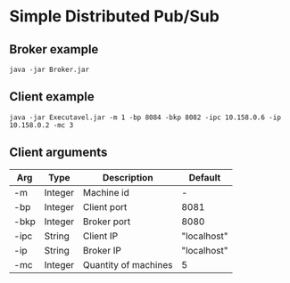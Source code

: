 # Simple Distributed Pub/Sub

## Broker example

```
java -jar Broker.jar
```

## Client example

```
java -jar Executavel.jar -m 1 -bp 8084 -bkp 8082 -ipc 10.158.0.6 -ip 10.158.0.2 -mc 3
```

## Client arguments

| Arg  | Type    | Description          | Default     |
|------|---------|----------------------|-------------|
| -m   | Integer | Machine id           | -           |
| -bp  | Integer | Client port          | 8081        |
| -bkp | Integer | Broker port          | 8080        |
| -ipc | String  | Client IP            | "localhost" |
| -ip  | String  | Broker IP            | "localhost" |
| -mc  | Integer | Quantity of machines | 5           |
